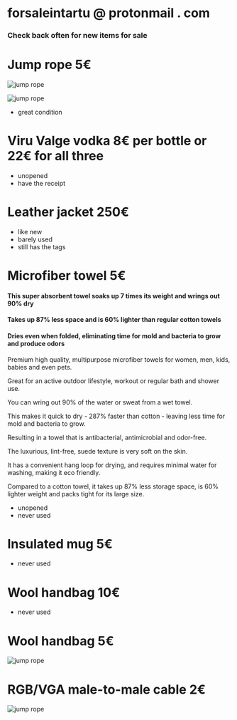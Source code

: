 # forsaleintartu @ protonmail . com

### Check back often for new items for sale

# Jump rope 5€
![jump rope](/for-sale-item-photos/jump-rope.jpg?raw=true)

![jump rope](jump-rope.jpg?raw=true)
- great condition

# Viru Valge vodka 8€ per bottle or 22€ for all three
- unopened
- have the receipt

# Leather jacket 250€
- like new
- barely used
- still has the tags

# Microfiber towel 5€
#### This super absorbent towel soaks up 7 times its weight and wrings out 90% dry 

#### Takes up 87% less space and is 60% lighter than regular cotton towels 

#### Dries even when folded, eliminating time for mold and bacteria to grow and produce odors

Premium high quality, multipurpose microfiber towels for women, men, kids, babies and even pets. 

Great for an active outdoor lifestyle, workout or regular bath and shower use.

You can wring out 90% of the water or sweat from a wet towel. 

This makes it quick to dry - 287% faster than cotton - leaving less time for mold and bacteria to grow. 

Resulting in a towel that is antibacterial, antimicrobial and odor-free.

The luxurious, lint-free, suede texture is very soft on the skin. 

It has a convenient hang loop for drying, and requires minimal water for washing, making it eco friendly.

Compared to a cotton towel, it takes up 87% less storage space, is 60% lighter weight and packs tight for its large size.

- unopened
- never used

# Insulated mug 5€
- never used

# Wool handbag 10€
- never used

# Wool handbag 5€
![jump rope](/for-sale-item-photos/HDMI-cable.jpg?raw=true)

# RGB/VGA male-to-male cable 2€
![jump rope](/for-sale-item-photos/RGB-VGA%20Display%20Cable%2015pin%20Male%20to%20Male.jpg?raw=true)

